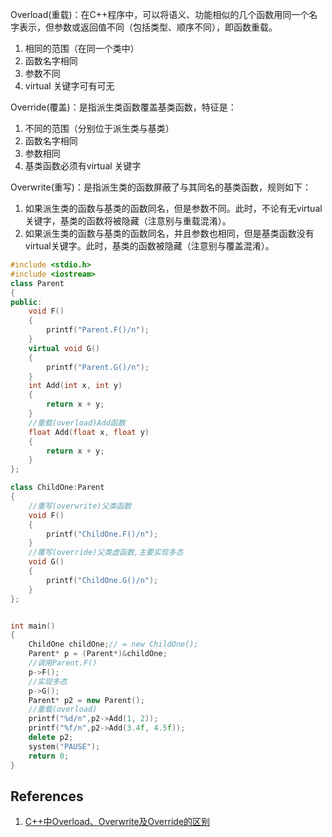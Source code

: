 Overload(重载)：在C++程序中，可以将语义、功能相似的几个函数用同一个名字表示，但参数或返回值不同（包括类型、顺序不同），即函数重载。
1. 相同的范围（在同一个类中）
2. 函数名字相同
3. 参数不同
4. virtual 关键字可有可无

Override(覆盖)：是指派生类函数覆盖基类函数，特征是：
1. 不同的范围（分别位于派生类与基类）
2. 函数名字相同
3. 参数相同
4. 基类函数必须有virtual 关键字

Overwrite(重写)：是指派生类的函数屏蔽了与其同名的基类函数，规则如下：
1. 如果派生类的函数与基类的函数同名，但是参数不同。此时，不论有无virtual关键字，基类的函数将被隐藏（注意别与重载混淆）。
2. 如果派生类的函数与基类的函数同名，并且参数也相同，但是基类函数没有virtual关键字。此时，基类的函数被隐藏（注意别与覆盖混淆）。

```c++
#include <stdio.h>
#include <iostream>
class Parent
{
public:
	void F()
	{
		printf("Parent.F()/n");
	}
	virtual void G()
	{
		printf("Parent.G()/n");
	}
	int Add(int x, int y)
	{
		return x + y;
	}
	//重载(overload)Add函数
	float Add(float x, float y)
	{
		return x + y;
	}
};

class ChildOne:Parent
{
	//重写(overwrite)父类函数
	void F()
	{
		printf("ChildOne.F()/n"); 
	}
	//覆写(override)父类虚函数,主要实现多态
	void G()
	{
		printf("ChildOne.G()/n");
	}
};


int main()
{
	ChildOne childOne;// = new ChildOne();
	Parent* p = (Parent*)&childOne;
	//调用Parent.F()
	p->F();
	//实现多态
	p->G();
	Parent* p2 = new Parent();
	//重载(overload)
	printf("%d/n",p2->Add(1, 2));
	printf("%f/n",p2->Add(3.4f, 4.5f));
	delete p2;
	system("PAUSE");
	return 0;
}
```

## References

1. [C++中Overload、Overwrite及Override的区别](https://blog.csdn.net/penzo/article/details/6001193)
